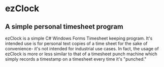# ezClock
## A simple personal timesheet program

ezClock is a simple C# Windows Forms Timesheet keeping program. It's intended use is for personal text copies of a time sheet for the sake of convenience- it's not intended for industrial use cases. In fact, the usage of ezClock is more or less similar to that of a timesheet punch machine which simply records a timestamp on a timesheet every time it's "punched."
